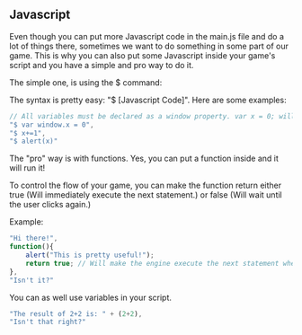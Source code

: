 ## Javascript

Even though you can put more Javascript code in the main.js file and do a lot of things there, sometimes we want to do something in some part of our game. This is why you can also put some Javascript inside your game's script and you have a simple and pro way to do it.

The simple one, is using the $ command:

The syntax is pretty easy: "$ [Javascript Code]". Here are some examples:

```javascript
// All variables must be declared as a window property. var x = 0; will not work as expected.
"$ var window.x = 0",
"$ x+=1",
"$ alert(x)"
```

The "pro" way is with functions. Yes, you can put a function inside and it will run it!

To control the flow of your game, you can make the function return either true (Will immediately execute the next statement.) or false (Will wait until the user clicks again.)

Example:

```javascript
"Hi there!",
function(){
    alert("This is pretty useful!");
    return true; // Will make the engine execute the next statement when the function finishes.
},
"Isn't it?"
```

You can as well use variables in your script.

```javascript
"The result of 2+2 is: " + (2+2),
"Isn't that right?"
```
